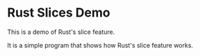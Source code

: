 # Rust Slices Demo

This is a demo of Rust's slice feature.

It is a simple program that shows how Rust's slice feature works.